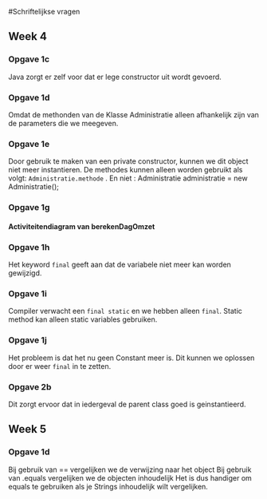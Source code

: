 #Schriftelijkse vragen
## Week 4

### Opgave 1c
Java zorgt er zelf voor dat er lege constructor uit wordt gevoerd.

### Opgave 1d
Omdat de methonden van de Klasse Administratie alleen afhankelijk zijn van de
parameters die we meegeven.

### Opgave 1e
Door gebruik te maken van een private constructor, kunnen we dit object niet meer instantieren.
De methodes kunnen alleen worden gebruikt als volgt: `Administratie.methode` .
En niet : Administratie administratie = new Administratie();

### Opgave 1g
#### Activiteitendiagram van berekenDagOmzet

### Opgave 1h
Het keyword `final` geeft aan dat de variabele niet meer kan worden gewijzigd.

### Opgave 1i
Compiler verwacht een `final static` en we hebben alleen `final`.
Static method kan alleen static variables gebruiken.

### Opgave 1j
Het probleem is dat het nu geen Constant meer is. Dit kunnen we oplossen door er
weer `final` in te zetten.

### Opgave 2b
Dit zorgt ervoor dat in iedergeval de parent class goed is geinstantieerd.

## Week 5
### Opgave 1d
Bij gebruik van == vergelijken we de verwijzing naar het object
Bij gebruik van .equals vergelijken we de objecten inhoudelijk
Het is dus handiger om equals te gebruiken als je Strings inhoudelijk wilt vergelijken.

